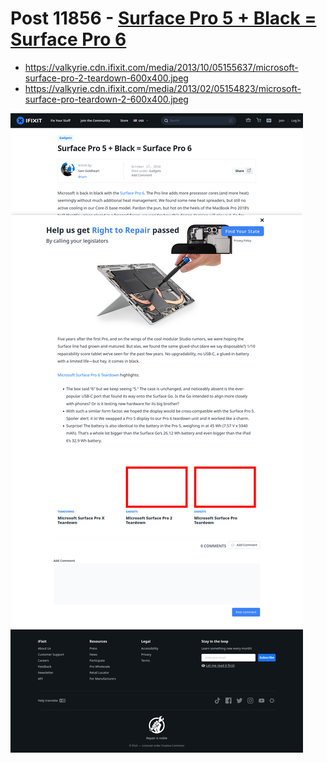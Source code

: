 # Post 11856 - [Surface Pro 5 + Black = Surface Pro 6](https://www.ifixit.com/News/11856/surface-pro-6-teardown)

- https://valkyrie.cdn.ifixit.com/media/2013/10/05155637/microsoft-surface-pro-2-teardown-600x400.jpeg
- https://valkyrie.cdn.ifixit.com/media/2013/02/05154823/microsoft-surface-pro-teardown-2-600x400.jpeg

![screencap](screenshots/870b4043-120d-4bdc-a3cb-a57d460c1707.png)
